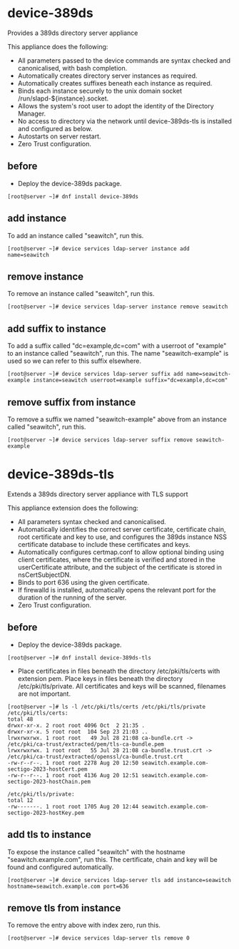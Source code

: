 # device-389ds
Provides a 389ds directory server appliance

This appliance does the following:

- All parameters passed to the device commands are syntax checked and canonicalised, with bash completion.
- Automatically creates directory server instances as required.
- Automatically creates suffixes beneath each instance as required.
- Binds each instance securely to the unix domain socket /run/slapd-${instance}.socket.
- Allows the system's root user to adopt the identity of the Directory Manager.
- No access to directory via the network until device-389ds-tls is installed and configured as below.
- Autostarts on server restart.
- Zero Trust configuration.

## before

- Deploy the device-389ds package.

```
[root@server ~]# dnf install device-389ds
```

## add instance

To add an instance called "seawitch", run this.

```
[root@server ~]# device services ldap-server instance add name=seawitch
```

## remove instance

To remove an instance called "seawitch", run this.

```
[root@server ~]# device services ldap-server instance remove seawitch 
```

## add suffix to instance

To add a suffix called "dc=example,dc=com" with a userroot of "example" to an instance called "seawitch", run this. The name "seawitch-example" is used so we can refer to this suffix elsewhere.

```
[root@server ~]# device services ldap-server suffix add name=seawitch-example instance=seawitch userroot=example suffix="dc=example,dc=com"
```

## remove suffix from instance

To remove a suffix we named "seawitch-example" above from an instance called "seawitch", run this.

```
[root@server ~]# device services ldap-server suffix remove seawitch-example
```


# device-389ds-tls
Extends a 389ds directory server appliance with TLS support

This appliance extension does the following:

- All parameters syntax checked and canonicalised.
- Automatically identifies the correct server certificate, certificate chain, root
  certificate and key to use, and configures the 389ds instance NSS certificate database
  to include these certificates and keys.
- Automatically configures certmap.conf to allow optional binding using client
  certificates, where the certificate is verified and stored in the userCertificate
  attribute, and the subject of the certificate is stored in nsCertSubjectDN.
- Binds to port 636 using the given certificate.
- If firewalld is installed, automatically opens the relevant port for the duration of
  the running of the server.
- Zero Trust configuration.

## before

- Deploy the device-389ds package.

```
[root@server ~]# dnf install device-389ds-tls
```

- Place certificates in files beneath the directory /etc/pki/tls/certs with extension
  pem. Place keys in files beneath the directory /etc/pki/tls/private. All certificates
  and keys will be scanned, filenames are not important.

```
[root@server ~]# ls -l /etc/pki/tls/certs /etc/pki/tls/private
/etc/pki/tls/certs:
total 48
drwxr-xr-x. 2 root root 4096 Oct  2 21:35 .
drwxr-xr-x. 5 root root  104 Sep 23 21:03 ..
lrwxrwxrwx. 1 root root   49 Jul 28 21:08 ca-bundle.crt -> /etc/pki/ca-trust/extracted/pem/tls-ca-bundle.pem
lrwxrwxrwx. 1 root root   55 Jul 28 21:08 ca-bundle.trust.crt -> /etc/pki/ca-trust/extracted/openssl/ca-bundle.trust.crt
-rw-r--r--. 1 root root 2278 Aug 20 12:50 seawitch.example.com-sectigo-2023-hostCert.pem
-rw-r--r--. 1 root root 4136 Aug 20 12:51 seawitch.example.com-sectigo-2023-hostChain.pem

/etc/pki/tls/private:
total 12
-rw-------. 1 root root 1705 Aug 20 12:44 seawitch.example.com-sectigo-2023-hostKey.pem
```

## add tls to instance

To expose the instance called "seawitch" with the hostname "seawitch.example.com", run
this. The certificate, chain and key will be found and configured automatically.

```
[root@server ~]# device services ldap-server tls add instance=seawitch hostname=seawitch.example.com port=636
```

## remove tls from instance

To remove the entry above with index zero, run this.

```
[root@server ~]# device services ldap-server tls remove 0
```


